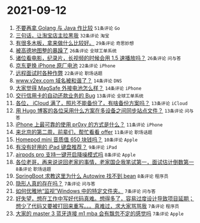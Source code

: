 # 2021-09-12

1. [不要再拿 Golang 与 Java 作比较](https://www.v2ex.com/t/801337) `51条评论` `Go`
1. [三句话，让淘宝店主拉黑我](https://www.v2ex.com/t/801368) `32条评论` `淘宝`
1. [有很多木板，拿来做什么比较好。](https://www.v2ex.com/t/801328) `29条评论` `奇思妙想`
1. [被高德地图整的暴躁了](https://www.v2ex.com/t/801330) `26条评论` `全球工单系统`
1. [诸位看电影，纪录片，长视频的时候会用 1.5 速播放吗？](https://www.v2ex.com/t/801352) `26条评论` `问与答`
1. [京东更换 iPhone 原厂电池](https://www.v2ex.com/t/801369) `22条评论` `iPhone`
1. [远程面试时各种作弊](https://www.v2ex.com/t/801363) `22条评论` `职场话题`
1. [www.v2ex.com 域名被和谐了？](https://www.v2ex.com/t/801382) `14条评论` `DNS`
1. [大家觉得 MagSafe 外接电池怎么样？](https://www.v2ex.com/t/801358) `14条评论` `iPhone`
1. [交行信用卡的自动还款业务的 Bug](https://www.v2ex.com/t/801347) `13条评论` `全球工单系统`
1. [各位， iCloud 满了，照片不能备份了，有啥备份方案吗？](https://www.v2ex.com/t/801338) `13条评论` `iCloud`
1. [用 Hugo 博客的各位采用什么方案在多设备之间同步站点文件？](https://www.v2ex.com/t/801335) `13条评论` `问与答`
1. [iPhone 上最可靠的使用 pr0xy 的方式是什么？](https://www.v2ex.com/t/801343) `11条评论` `iPhone`
1. [来北京的第二周，前辈们，帮忙看看 offer](https://www.v2ex.com/t/801332) `11条评论` `职场话题`
1. [Homepod mini 音质值 650 块钱吗？](https://www.v2ex.com/t/801366) `10条评论` `Apple`
1. [有没有好用的 iPad 键盘推荐？](https://www.v2ex.com/t/801346) `9条评论` `iPad`
1. [airpods pro 支持一键开启降噪模式吗](https://www.v2ex.com/t/801381) `8条评论` `Apple`
1. [各位老哥，再来说说回老家的事情，老家国企我笔试第一，面试估计倒数第一](https://www.v2ex.com/t/801355) `8条评论` `职场话题`
1. [SpringBoot 求教这里为什么 Autowire 找不到 bean](https://www.v2ex.com/t/801316) `8条评论` `程序员`
1. [隐形人真的存在吗？](https://www.v2ex.com/t/801385) `7条评论` `问与答`
1. [如何优雅地“监视”Windows 中的特定文件夹。](https://www.v2ex.com/t/801383) `7条评论` `问与答`
1. [好失望，想在工作中写好代码真难。想得多了，容易过度设计导致项目延期；想少了代码又要被打回来重写。。。真难过，求大家骂骂我](https://www.v2ex.com/t/801379) `7条评论` `程序员`
1. [大家的 master 3 蓝牙连接 m1 mba 会有飘忽不定的感觉吗](https://www.v2ex.com/t/801378) `7条评论` `Apple`

